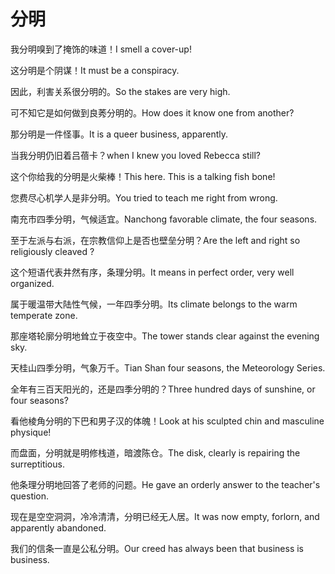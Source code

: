# 分明

<p><span class="chinese">我分明嗅到了掩饰的味道！</span><span class="english">I smell a cover-up!</span></p>

<p><span class="chinese">这分明是个阴谋！</span><span class="english">It must be a conspiracy.</span></p>

<p><span class="chinese">因此，利害关系很分明的。</span><span class="english">So the stakes are very high.</span></p>

<p><span class="chinese">可不知它是如何做到良莠分明的。</span><span class="english">How does it know one from another?</span></p>

<p><span class="chinese">那分明是一件怪事。</span><span class="english">It is a queer business, apparently.</span></p>

<p><span class="chinese">当我分明仍旧着吕蓓卡？</span><span class="english">when I knew you loved Rebecca still?</span></p>

<p><span class="chinese">这个你给我的分明是火柴棒！</span><span class="english">This here. This is a talking fish bone!</span></p>

<p><span class="chinese">您费尽心机学人是非分明。</span><span class="english">You tried to teach me right from wrong.</span></p>

<p><span class="chinese">南充市四季分明，气候适宜。</span><span class="english">Nanchong favorable climate, the four seasons.</span></p>

<p><span class="chinese">至于左派与右派，在宗教信仰上是否也壁垒分明？</span><span class="english">Are the left and right so religiously cleaved ?</span></p>

<p><span class="chinese">这个短语代表井然有序，条理分明。</span><span class="english">It means in perfect order, very well organized.</span></p>

<p><span class="chinese">属于暖温带大陆性气候，一年四季分明。</span><span class="english">Its climate belongs to the warm temperate zone.</span></p>

<p><span class="chinese">那座塔轮廓分明地耸立于夜空中。</span><span class="english">The tower stands clear against the evening sky.</span></p>

<p><span class="chinese">天桂山四季分明，气象万千。</span><span class="english">Tian Shan four seasons, the Meteorology Series.</span></p>

<p><span class="chinese">全年有三百天阳光的，还是四季分明的？</span><span class="english">Three hundred days of sunshine, or four seasons?</span></p>

<p><span class="chinese">看他棱角分明的下巴和男子汉的体魄！</span><span class="english">Look at his sculpted chin and masculine physique!</span></p>

<p><span class="chinese">而盘面，分明就是明修栈道，暗渡陈仓。</span><span class="english">The disk, clearly is repairing the surreptitious.</span></p>

<p><span class="chinese">他条理分明地回答了老师的问题。</span><span class="english">He gave an orderly answer to the teacher's question.</span></p>

<p><span class="chinese">现在是空空洞洞，冷冷清清，分明已经无人居。</span><span class="english">It was now empty, forlorn, and apparently abandoned.</span></p>

<p><span class="chinese">我们的信条一直是公私分明。</span><span class="english">Our creed has always been that business is business.</span></p>

